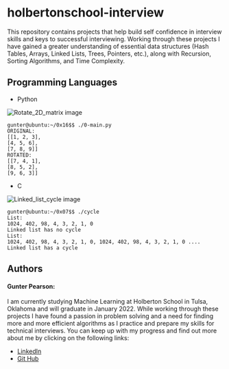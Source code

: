 # holbertonschool-interview

This repository contains projects that help build self confidence in interview skills and keys to successful interviewing. Working through these projects I have gained a greater understanding of essential data structures (Hash Tables, Arrays, Linked Lists, Trees, Pointers, etc.), along with Recursion, Sorting Algorithms, and Time Complexity.


## Programming Languages
- Python

![Rotate_2D_matrix image](https://github.com/GunterPearson/Images/blob/main/interview_prep/rotate_2d_matrix.png?raw=true)

```
gunter@ubuntu:~/0x16$$ ./0-main.py
ORIGINAL:
[[1, 2, 3],
[4, 5, 6],
[7, 8, 9]]
ROTATED:
[[7, 4, 1],
[8, 5, 2],
[9, 6, 3]]
```


- C

![Linked_list_cycle image](https://github.com/GunterPearson/Images/blob/main/interview_prep/linked_list_cycle.png?raw=true)

```
gunter@ubuntu:~/0x07$$ ./cycle 
List:
1024, 402, 98, 4, 3, 2, 1, 0
Linked list has no cycle
List:
1024, 402, 98, 4, 3, 2, 1, 0, 1024, 402, 98, 4, 3, 2, 1, 0 ....
Linked list has a cycle
```

## Authors

#### Gunter Pearson:
I am currently studying Machine Learning at Holberton School in Tulsa, Oklahoma and will graduate in January 2022. While working through these projects I have found a passion in problem solving and a need for finding more and more efficient algorithms as I practice and prepare my skills for technical interviews. You can keep up with my progress and find out more about me by clicking on the following links:
- [LinkedIn](www.linkedin.com/in/gunter-pearson-0611b81a1)
- [Git Hub](https://github.com/GunterPearson)
